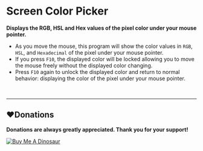 # Screen Color Picker

**Displays the RGB, HSL and Hex values of the pixel color under your mouse pointer.**
* As you move the mouse, this program will show the color values in `RGB`, `HSL`, and `Hexadecimal` of the pixel under your mouse pointer.
* If you press `F10`, the displayed color will be locked allowing you to move the mouse freely without the displayed color changing.
* Press `F10` again to unlock the displayed color and return to normal behavior: displaying the color of the pixel under your mouse pointer.

<br>

------------
## :heart:Donations
**Donations are always greatly appreciated. Thank you for your support!**

<a href="https://www.buymeacoffee.com/devilquest" target="_blank"><img src="https://i.imgur.com/RHHFQWs.png" alt="Buy Me A Dinosaur"></a>